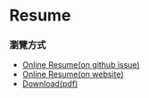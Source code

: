 # Resume


### 瀏覽方式

- [Online Resume(on github issue)](https://github.com/kjj6198/resume/issues/1)
- [Online Resume(on website)](https://kjj6198.github.io/resume/resume)
- [Download(pdf)](https://kjj6198.github.io/resume/resume/resume-whity.pdf)
